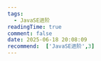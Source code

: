 ```yaml
---
tags:
  - JavaSE进阶
readingTime: true
comment: false
date: 2025-06-18 20:08:09
recommend:  ['JavaSE进阶',3]
---
```

